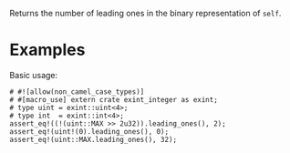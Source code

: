 Returns the number of leading ones in the binary representation of `self`.

# Examples

Basic usage:

```
# #![allow(non_camel_case_types)]
# #[macro_use] extern crate exint_integer as exint;
# type uint = exint::uint<4>;
# type int  = exint::int<4>;
assert_eq!((!(uint::MAX >> 2u32)).leading_ones(), 2);
assert_eq!(uint!(0).leading_ones(), 0);
assert_eq!(uint::MAX.leading_ones(), 32);
```
